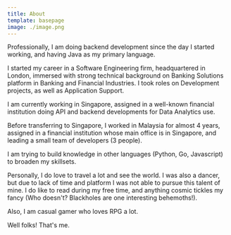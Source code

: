```yaml
---
title: About
template: basepage
image: ./image.png
---
```


Professionally, I am doing backend development since the day I started working, and having Java as my primary language.

I started my career in a Software Engineering firm, headquartered in London, immersed with strong technical background on Banking Solutions platform in Banking and Financial Industries. I took roles on  Development projects, as well as Application Support.

I am currently working in Singapore, assigned in a well-known financial institution doing API and backend developments for Data Analytics use.

Before transferring to Singapore, I worked in Malaysia for almost 4 years, assigned in a financial institution whose main office is in Singapore, and leading a small team of developers (3 people).

I am trying to build knowledge in other languages (Python, Go, Javascript) to broaden my skillsets.

Personally, I do love to travel a lot and see the world. I was also a dancer, but due to lack of time and platform I was not able to pursue this talent of mine. I do like to read during my free time, and anything cosmic tickles my fancy (Who doesn't? Blackholes are one interesting behemoths!). 

Also, I am casual gamer who loves RPG a lot.

Well folks! That's me.
